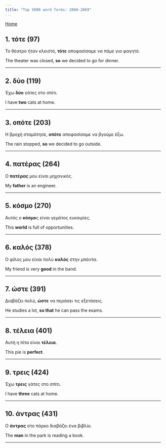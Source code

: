 ```yaml
---
title: "Top 5000 word forms: 2860-2869"
...
```


[Home](./) 

## 1. τότε (97)

Το θέατρο ήταν κλειστό, **τότε** αποφασίσαμε να πάμε για φαγητό.  

The theater was closed, **so** we decided to go for dinner.

---

## 2. δύο (119)

Έχω **δύο** γάτες στο σπίτι.

I have **two** cats at home.

---

## 3. οπότε (203)

Η βροχή σταμάτησε, **οπότε** αποφασίσαμε να βγούμε έξω.  

The rain stopped, **so** we decided to go outside.

---

## 4. πατέρας (264)

Ο **πατέρας** μου είναι μηχανικός.

My **father** is an engineer.

---

## 5. κόσμο (270)

Αυτός ο **κόσμο**ς είναι γεμάτος ευκαιρίες.

This **world** is full of opportunities.

---

## 6. καλός (378)

Ο φίλος μου είναι πολύ **καλός** στην μπάντα.  

My friend is very **good** in the band.

---

## 7. ώστε (391)

Διαβάζει πολύ, **ώστε** να περάσει τις εξετάσεις.

He studies a lot, **so that** he can pass the exams.

---

## 8. τέλεια (401)

Αυτή η πίτα είναι **τέλεια**.

This pie is **perfect**.

---

## 9. τρεις (424)

Έχω **τρεις** γάτες στο σπίτι.

I have **three** cats at home.

---

## 10. άντρας (431)

Ο **άντρας** στο πάρκο διαβάζει ένα βιβλίο.  

The **man** in the park is reading a book.

---

